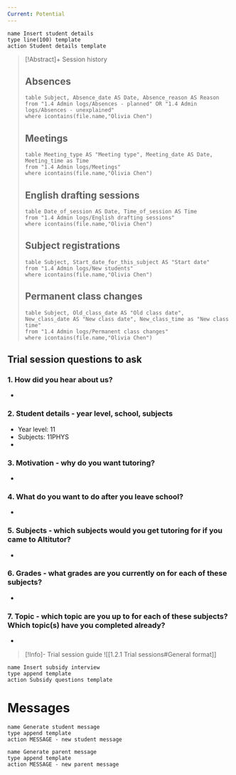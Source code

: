 ```yaml
---
Current: Potential
---
```

```button
name Insert student details
type line(100) template
action Student details template
```
> [!Abstract]+ Session history
> ## Absences
> ```dataview
> table Subject, Absence_date AS Date, Absence_reason AS Reason
> from "1.4 Admin logs/Absences - planned" OR "1.4 Admin logs/Absences - unexplained"
> where icontains(file.name,"Olivia Chen")
> ```
> 
> ## Meetings
> ```dataview
> table Meeting_type AS "Meeting type", Meeting_date AS Date, Meeting_time as Time
> from "1.4 Admin logs/Meetings" 
> where icontains(file.name,"Olivia Chen")
> ```
> 
> ## English drafting sessions
> ```dataview
> table Date_of_session AS Date, Time_of_session AS Time
> from "1.4 Admin logs/English drafting sessions"
> where icontains(file.name,"Olivia Chen")
> ```
> 
> ## Subject registrations
> ```dataview
> table Subject, Start_date_for_this_subject AS "Start date"
> from "1.4 Admin logs/New students"
> where icontains(file.name,"Olivia Chen")
> ```
> 
> ## Permanent class changes
> ```dataview
> table Subject, Old_class_date AS "Old class date", New_class_date AS "New class date", New_class_time as "New class time"
> from "1.4 Admin logs/Permanent class changes"
> where icontains(file.name,"Olivia Chen")
> 



## Trial session questions to ask
### 1. How did you hear about us?
- 
### 2. **Student details** - year level, school, subjects
- Year level: 11
- Subjects: 11PHYS
- 
### 3. **Motivation** - why do you want tutoring?
- 
### 4.  What do you want to do after you leave school?
- 
### 5. **Subjects** - which subjects would you get tutoring for if you came to Altitutor?
- 
### 6. **Grades** - what grades are you currently on for each of these subjects?
- 
### 7.  **Topic** - which topic are you up to for each of these subjects? Which topic(s) have you completed already?
- 

> [!Info]- Trial session guide
![[1.2.1 Trial sessions#General format]]

```button
name Insert subsidy interview
type append template
action Subsidy questions template
```


# Messages
```button
name Generate student message
type append template
action MESSAGE - new student message
```



```button
name Generate parent message
type append template
action MESSAGE - new parent message
```


